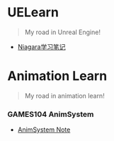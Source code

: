 # UELearn
> My road in Unreal Engine!
- [Niagara学习笔记](./Niagara.md)

# Animation Learn
> My road in animation learn!
### GAMES104 AnimSystem
- [AnimSystem Note](./GAMES104/AnimSystem.md)